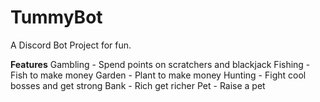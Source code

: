# TummyBot
 A Discord Bot Project for fun.
 
**Features**
 Gambling - Spend points on scratchers and blackjack
 Fishing - Fish to make money
 Garden - Plant to make money
 Hunting - Fight cool bosses and get strong
 Bank - Rich get richer
 Pet - Raise a pet
